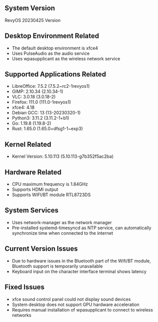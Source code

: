 ## System Version

RevyOS 20230425 Version

## Desktop Environment Related

- The default desktop environment is xfce4
- Uses PulseAudio as the audio service
- Uses wpasupplicant as the wireless network service

## Supported Applications Related

- LibreOffice: 7.5.2 (7.5.2~rc2-1revyos1)
- GIMP: 2.10.34 (2.10.34-1)
- VLC: 3.0.18 (3.0.18-2)
- Firefox: 111.0 (111.0-1revyos1)
- xfce4: 4.18
- Debian GCC: 13 (13-20230320-1)
- Python3: 3.11.2 (3.11.2-1+b1)
- Go: 1.19.8 (1.19.8-2)
- Rust: 1.65.0 (1.65.0+dfsg1-1~exp3)

## Kernel Related

- Kernel Version: 5.10.113 (5.10.113-g7b352f5ac2ba)

## Hardware Related

- CPU maximum frequency is 1.84GHz
- Supports HDMI output
- Supports WIFI/BT module RTL8723DS

## System Services

- Uses network-manager as the network manager
- Pre-installed systemd-timesyncd as NTP service, can automatically synchronize time when connected to the internet

## Current Version Issues

- Due to hardware issues in the Bluetooth part of the Wifi/BT module, Bluetooth support is temporarily unavailable
- Keyboard input on the character interface terminal shows latency

## Fixed Issues

- xfce sound control panel could not display sound devices
- System desktop does not support GPU hardware acceleration
- Requires manual installation of wpasupplicant to connect to wireless networks